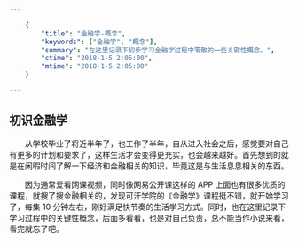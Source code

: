 ```yaml
---

    {
        "title": "金融学-概念",
        "keywords": ["金融学", "概念"],
        "summary": "在这里记录下初步学习金融学过程中零散的一些关键性概念。",
        "ctime": "2018-1-5 2:05:00",
        "mtime": "2018-1-5 2:05:00"
    }

--- 
```


## 初识金融学

　　从学校毕业了将近半年了，也工作了半年，自从进入社会之后，感觉要对自己有更多的计划和要求了，这样生活才会变得更充实，也会越来越好。首先想到的就是在闲暇时间了解一下经济和金融相关的知识，毕竟这是与生活息息相关的东西。

　　因为通常爱看网课视频，同时像网易公开课这样的 APP 上面也有很多优质的课程，就搜了搜金融相关的，发现可汗学院的《金融学》课程挺不错，就开始学习了，每集 10 分钟左右，刚好满足快节奏的生活学习方式。同时，也在这里记录下学习过程中的关键性概念，后面多看看，也是对自己负责，总不能当作小说来看，看完就忘了吧。